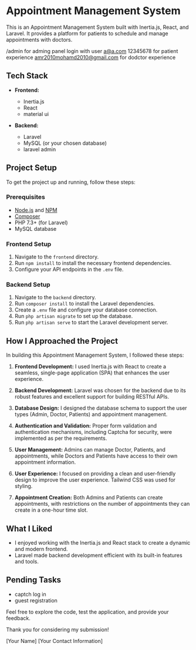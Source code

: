 # Appointment Management System

This is an Appointment Management System built with Inertia.js, React, and Laravel. It provides a platform for patients to schedule and manage appointments with doctors.

/admin for adming panel 
login with user a@a.com 12345678 for patient experience amr2010mohamd2010@gmail.com for dodctor experience 

## Tech Stack

- **Frontend:**
  - Inertia.js
  - React
  - material ui


- **Backend:**
  - Laravel
  - MySQL (or your chosen database)
  - laravel admin

## Project Setup

To get the project up and running, follow these steps:

### Prerequisites

- [Node.js](https://nodejs.org/) and [NPM](https://www.npmjs.com/)
- [Composer](https://getcomposer.org/)
- PHP 7.3+ (for Laravel)
- MySQL database

### Frontend Setup

1. Navigate to the `frontend` directory.
2. Run `npm install` to install the necessary frontend dependencies.
3. Configure your API endpoints in the `.env` file.

### Backend Setup

1. Navigate to the `backend` directory.
2. Run `composer install` to install the Laravel dependencies.
3. Create a `.env` file and configure your database connection.
4. Run `php artisan migrate` to set up the database.
5. Run `php artisan serve` to start the Laravel development server.

## How I Approached the Project

In building this Appointment Management System, I followed these steps:

1. **Frontend Development:** I used Inertia.js with React to create a seamless, single-page application (SPA) that enhances the user experience.

2. **Backend Development:** Laravel was chosen for the backend due to its robust features and excellent support for building RESTful APIs.

3. **Database Design:** I designed the database schema to support the user types (Admin, Doctor, Patients) and appointment management.

4. **Authentication and Validation:** Proper form validation and authentication mechanisms, including Captcha for security, were implemented as per the requirements.

5. **User Management:** Admins can manage Doctor, Patients, and appointments, while Doctors and Patients have access to their own appointment information.

6. **User Experience:** I focused on providing a clean and user-friendly design to improve the user experience. Tailwind CSS was used for styling.

7. **Appointment Creation:** Both Admins and Patients can create appointments, with restrictions on the number of appointments they can create in a one-hour time slot.

## What I Liked

- I enjoyed working with the Inertia.js and React stack to create a dynamic and modern frontend.
- Laravel made backend development efficient with its built-in features and tools.



## Pending Tasks

- captch log in 
- guest registration 


Feel free to explore the code, test the application, and provide your feedback.

Thank you for considering my submission!

[Your Name]
[Your Contact Information]
